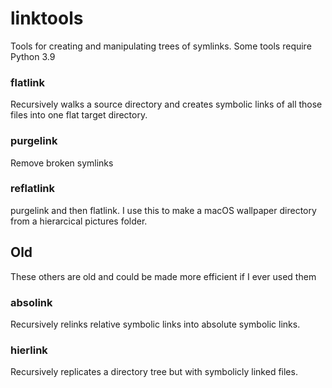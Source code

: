 # linktools

Tools for creating and manipulating trees of symlinks. Some tools require Python 3.9

### flatlink
Recursively walks a source directory and creates symbolic links of all those files into one flat target directory.

### purgelink
Remove broken symlinks

### reflatlink
purgelink and then flatlink. I use this to make a macOS wallpaper directory
from a hierarcical pictures folder.

## Old
These others are old and could be made more efficient if I ever used them

### absolink
Recursively relinks relative symbolic links into absolute symbolic links.

### hierlink
Recursively replicates a directory tree but with symbolicly linked files.
